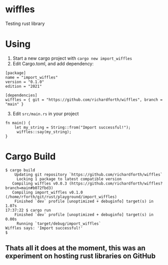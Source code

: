 # wiffles
Testing rust library

# Using

1. Start a new cargo project with `cargo new import_wiffles`
2. Edit Cargo.toml, and add dependency:

```
[package]
name = "import_wiffles"
version = "0.1.0"
edition = "2021"

[dependencies]
wiffles = { git = "https://github.com/richardforth/wiffles", branch = "main" }
```

3. Edit `src/main.rs` in your project

```
fn main() {
    let my_string = String::from("Import successful!");
     wiffles::say(my_string);
}

```

# Cargo Build
```
$ cargo build
    Updating git repository `https://github.com/richardforth/wiffles`
     Locking 1 package to latest compatible version
   Compiling wiffles v0.0.3 (https://github.com/richardforth/wiffles?branch=main#b072fbd3)
   Compiling import_wiffles v0.1.0 (/home/rforth/git/rust/playground/import_wiffles)
    Finished `dev` profile [unoptimized + debuginfo] target(s) in 1.07s
17:37:22 $ cargo run
    Finished `dev` profile [unoptimized + debuginfo] target(s) in 0.00s
     Running `target/debug/import_wiffles`
Wiffles says: 'Import successful!'
$ 

```

## Thats all it does at the moment, this was an experiment on hosting rust libraries on GitHub
